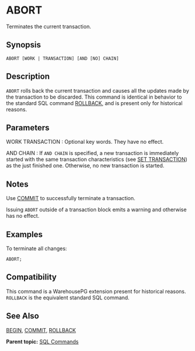 # ABORT 

Terminates the current transaction.

## <a id="section2"></a>Synopsis 

``` {#sql_command_synopsis}
ABORT [WORK | TRANSACTION] [AND [NO] CHAIN]
```

## <a id="section3"></a>Description 

`ABORT` rolls back the current transaction and causes all the updates made by the transaction to be discarded. This command is identical in behavior to the standard SQL command [ROLLBACK](ROLLBACK.html), and is present only for historical reasons.

## <a id="section4"></a>Parameters 

WORK
TRANSACTION
:   Optional key words. They have no effect.

AND CHAIN
:   If `AND CHAIN` is specified, a new transaction is immediately started with the same transaction characteristics \(see [SET TRANSACTION](SET_TRANSACTION.html)\) as the just finished one. Otherwise, no new transaction is started.

## <a id="section5"></a>Notes 

Use [COMMIT](COMMIT.html) to successfully terminate a transaction.

Issuing `ABORT` outside of a transaction block emits a warning and otherwise has no effect.

## <a id="section5a"></a>Examples 

To terminate all changes:

```
ABORT;
```

## <a id="section6"></a>Compatibility 

This command is a WarehousePG extension present for historical reasons. `ROLLBACK` is the equivalent standard SQL command.

## <a id="section7"></a>See Also 

[BEGIN](BEGIN.html), [COMMIT](COMMIT.html), [ROLLBACK](ROLLBACK.html)

**Parent topic:** [SQL Commands](../sql_commands/sql_ref.html)

